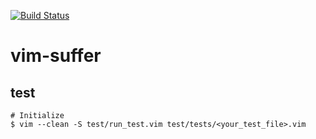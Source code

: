 [![Build Status](https://travis-ci.org/thanhtan541/vim-shuffle.svg?branch=master)](https://travis-ci.org/thanhtan541/vim-shuffle)
# vim-suffer

## test
```.env
# Initialize
$ vim --clean -S test/run_test.vim test/tests/<your_test_file>.vim
```
